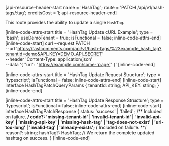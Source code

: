 [api-resource-header-start name = 'HashTag'; route = 'PATCH /api/v1/hash-tags/:tag'; creditsCost = 1; api-resource-header-end]

This route provides the ability to update a single `HashTag`.

[inline-code-attrs-start title = 'HashTag Update cURL Example'; type = 'bash'; useDemoTenant = true; isFunctional = false; inline-code-attrs-end]
[inline-code-start]
curl --request PATCH \
  --url 'https://fastcomments.com/api/v1/hash-tags/%23example_hash_tag?tenantId=demo&API_KEY=DEMO_API_SECRET' \
  --header 'Content-Type: application/json' \
  --data '{
	"url": "https://example.com/some-`page`"
}'
[inline-code-end]

[inline-code-attrs-start title = 'HashTag Update Request Structure'; type = 'typescript'; isFunctional = false; inline-code-attrs-end]
[inline-code-start]
interface HashTagPatchQueryParams {
    tenantId: string;
    API_KEY: string;
}
[inline-code-end]

[inline-code-attrs-start title = 'HashTag Update Response Structure'; type = 'typescript'; isFunctional = false; inline-code-attrs-end]
[inline-code-start]
interface HashTagPatchResponse {
    status: 'success' | 'failed';
    /** Included on failure. **/
    code?: 'missing-tenant-id' | 'invalid-tenant-id' | 'invalid-api-key' | 'missing-api-key' | 'missing-hash-tag' | 'tag-does-not-exist' | 'url-too-long' | 'invalid-tag' |  'already-exists';
    /** Included on failure. **/
    reason?: string;
    hashTag?: HashTag; // We return the complete updated hashtag on success.
}
[inline-code-end]
